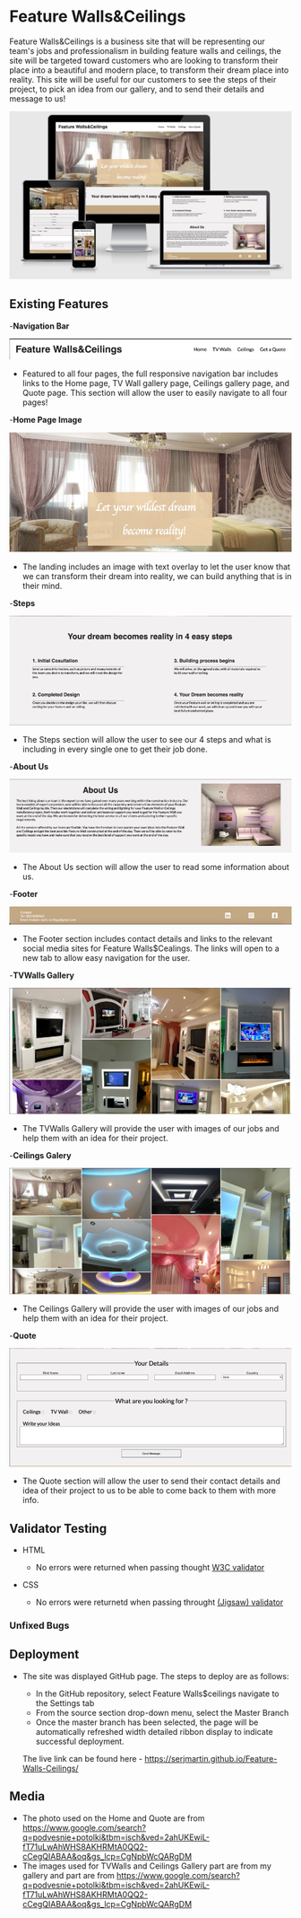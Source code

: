 # Feature Walls&Ceilings

Feature Walls&Ceilings is a business site that will be representing our team's jobs and professionalism in building feature walls and ceilings, the site will be targeted toward customers who are looking to transform their place into a beautiful and modern place, to transform their dream place into reality. This site will be useful for our customers to see the steps of their project, to pick an idea from our gallery, and to send their details and message to us!

![Responsice Mockup](https://github.com/SerjMartin/Feature-Walls-Ceilings/blob/master/media/mockup.png)

## Existing Features

-__Navigation Bar__

![Navigation Bar](https://github.com/SerjMartin/Feature-Walls-Ceilings/blob/master/media/navigation_bar.png)

  - Featured to all four pages, the full responsive navigation bar includes links to the Home page, TV Wall gallery page, Ceilings gallery page, and Quote page. This section will allow the user to easily navigate to all four pages!

-__Home Page Image__

![Home Picture](https://github.com/SerjMartin/Feature-Walls-Ceilings/blob/master/media/home_img.png)

  - The landing includes an image with text overlay to let the user know that we can transform their dream into reality, we can build anything that is in their mind. 

-__Steps__

![Steps Section](https://github.com/SerjMartin/Feature-Walls-Ceilings/blob/master/media/steps_img.png)

  - The Steps section will allow the user to see our 4 steps and what is including in every single one to get their job done.

-__About Us__

![About Us Section](https://github.com/SerjMartin/Feature-Walls-Ceilings/blob/master/media/about_us_img.png)

  - The About Us section will allow the user to read some information about us.

-__Footer__

![Footer Section](https://github.com/SerjMartin/Feature-Walls-Ceilings/blob/master/media/footer_img.png)

  - The Footer section includes contact details and links to the relevant social media sites for Feature Walls$Cealings. The links will open to a new tab to allow easy navigation for the user. 

-__TVWalls Gallery__

![TVWalls Gallery](https://github.com/SerjMartin/Feature-Walls-Ceilings/blob/master/media/tvwalls_gallery.png)

  - The TVWalls Gallery will provide the user with images of our jobs and help them with an idea for their project. 

-__Ceilings Galery__

![Ceilings Gallery](https://github.com/SerjMartin/Feature-Walls-Ceilings/blob/master/media/ceilings_gallery.png)

  - The Ceilings Gallery will provide the user with images of our jobs and help them with an idea for their project.

-__Quote__

![Quote Section](https://github.com/SerjMartin/Feature-Walls-Ceilings/blob/master/media/detail_img.png)

  - The Quote section will allow the user to send their contact details and idea of their project to us to be able to come back to them with more info.

## Validator Testing

- HTML 
  - No errors were returned when passing thought [W3C validator](https://validator.w3.org/nu/?showsource=yes&doc=https%3A%2F%2Fserjmartin.github.io%2FFeature-Walls-Ceilings%2F)

- CSS
  - No errors were returnetd when passing throught [(Jigsaw) validator](https://jigsaw.w3.org/css-validator/validator?uri=https%3A%2F%2Fserjmartin.github.io%2FFeature-Walls-Ceilings%2Findex.html&profile=css3svg&userme)

### Unfixed Bugs

## Deployment

 - The site was displayed GitHub page. The steps to deploy are as follows:
    - In the GitHub repository, select Feature Walls$ceilings navigate to the Settings tab 
    - From the source section drop-down menu, select the Master Branch
    - Once the master branch has been selected, the page will be automatically refreshed width detailed ribbon display to indicate successful deployment.

    The live link can be found here - https://serjmartin.github.io/Feature-Walls-Ceilings/

## Media

  - The photo used on the Home and Quote are from https://www.google.com/search?q=podvesnie+potolki&tbm=isch&ved=2ahUKEwiL-fT71uLwAhWHS8AKHRMtA0QQ2-cCegQIABAA&oq&gs_lcp=CgNpbWcQARgDM
  - The images used for TVWalls and Ceilings Gallery part are from my gallery and part are from https://www.google.com/search?q=podvesnie+potolki&tbm=isch&ved=2ahUKEwiL-fT71uLwAhWHS8AKHRMtA0QQ2-cCegQIABAA&oq&gs_lcp=CgNpbWcQARgDM

